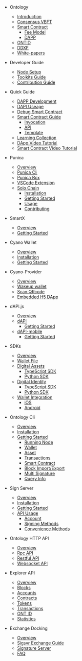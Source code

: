 - Ontology
  - [Introduction](docs-en/DeveloperGuide/introduction.md)
  - [Consensus VBFT](docs-en/DeveloperGuide/02-VBFT-introduction.md)
  - [Smart Contract](docs-en/DeveloperGuide/smartcontract/00-introduction-sc.md)
      - [Fee Model](docs-en/DeveloperGuide/smartcontract/03-fee-model.md)
      - [DAPP](docs-en/DeveloperGuide/smartcontract/04-dapp.md)
  - [ONTID](docs-en/DeveloperGuide/04-ontid.md)
  - [DDXF](docs-en/DeveloperGuide/05-ddxf.md)
  - [White-papers](docs-en/DeveloperGuide/06-white-papers.md)
- Developer Guide
  - [Node Setup](docs-en/DeveloperGuide/01-installation.md)
  - [Toolkits Guide](docs-en/DeveloperGuide/tools.md)
  - [Contribution Guide](docs-en/DeveloperGuide/07-contributions-guide.md)
- Quick Guide
  - [DAPP Development](docs-en/Tutorials/00-dapp_development.md)  
  - [DAPI Useage](docs-en/Tutorials/06-dapi-useage.md)  
  - [Debug Smart Contract](docs-en/Tutorials/01-debug-a-Smart-Contract.md)
  - [Smart Contract Guide](docs-en/DeveloperGuide/smartcontract/02-deployment.md)
      - [Invocation](docs-en/DeveloperGuide/smartcontract/01-invocation.md)
      - [API](docs-en/DeveloperGuide/smartcontract/05-sc-api.md)
      - [Template](docs-en/Tutorials/02-smartcontract-template.md)
  - [Learning Collection](docs-en/Tutorials/03-docs-collect.md)
  - [DApp Video Tutorial](docs-en/Tutorials/04-learning-dapp-video.md)
  - [Smart Contract Video Tutorial](docs-en/Tutorials/05-learning-sc-video.md)
- Punica
  - [Overview](docs-en/Punica/punica.md)
  - [Punica Cli](docs-en/Punica/punica-cli.md)
  - [Punica Box](docs-en/Punica/punica-box.md)
  - [VSCode Extension](docs-en/Punica/sc-extension.md)
  - [Solo Chain](docs-en/Punica/solo-chain/00-overview.md)
      - [Installation](docs-en/Punica/solo-chain/01-installation.md)
      - [Getting Started](docs-en/Punica/solo-chain/02-getting-started.md)
      - [Usage](docs-en/Punica/solo-chain/03-usage.md)
      - [Contributing](docs-en/Punica/solo-chain/04-contributing.md)
- SmartX
  - [Overview](docs-en/SmartX/00-overview.md)
  - [Getting Started](docs-en/SmartX/01-getting-started.md)

- Cyano Wallet
  - [Overview](docs-en/Cyano/00-overview.md)
  - [Installation](docs-en/Cyano/01-installation.md)
  - [Getting Started](docs-en/Cyano/02-getting-started.md)

- Cyano-Provider
  - [Overview](docs-en/Cyano-provider/00-overview.md)
  - [Wakeup wallet](docs-en/Cyano-provider/01-wakeup.md)
  - [Scan QRcode](docs-en/Cyano-provider/02-scan-qrcode.md)
  - [Embedded H5 DApp](docs-en/Cyano-provider/02-embedded-h5.md)
  
- dAPI.js
  - [Overview](docs-en/dApi/00-overview.md)
  - [dAPI](docs-en/dApi/01-quickstart.md)
      - [Getting Started](docs-en/dApi/02-getting-started.md)
  - [dAPI-mobile](docs-en/dApi-mobile/00-overview.md)
      - [Getting Started](docs-en/dApi-mobile/02-getting-started.md)
  
- SDKs
  - [Overview](docs-en/SDKs/00-overview.md)
  - [Wallet File](docs-en/SDKs/01-wallet-file-specification.md)
  - [Digital Assets](docs-en/SDKs/java-sdk.md)
      - [TypeScript SDK](docs-en/SDKs/ts-sdk.md)
      - [Python SDK](docs-en/SDKs/python-sdk.md)
  - [Digital Identity](docs-en/SDKs/java-sdk-ontid.md)
      - [TypeScript SDK](docs-en/SDKs/ts-sdk-ontid.md)
      - [Python SDK](docs-en/SDKs/python-sdk-ontid.md)
  - [Wallet Integration](docs-en/SDKs/02-wallet-intergration.md)
      - [iOS](docs-en/SDKs/ontology_wallet_dev_ts_sdk_en.md)
      - [Android](docs-en/SDKs/ontology_wallet_dev_android_en.md)


- Ontology Cli
  - [Overview](docs-en/OntologyCli/00-overview.md)
  - [Installation](docs-en/OntologyCli/01-installation.md)
  - [Getting Started](docs-en/OntologyCli/getting-started.md)
      - [Running Node](docs-en/OntologyCli/02-running-node.md)
      - [Wallet](docs-en/OntologyCli/04-wallet-management.md)
      - [Asset](docs-en/OntologyCli/05-asset-management.md)
      - [Transactions](docs-en/OntologyCli/06-transactions.md)
      - [Smart Contract](docs-en/OntologyCli/07-smart-contracts.md)
      - [Block Import/Export](docs-en/OntologyCli/08-block-data.md)
      - [Multi Signature](docs-en/OntologyCli/09-multisig.md)
      - [Query Info](docs-en/OntologyCli/10-query-info.md)
- Sign Server
  - [Overview](docs-en/SignServer/00-overview.md)
  - [Installation](docs-en/SignServer/01-installation.md)
  - [Getting Started](docs-en/SignServer/02-getting-started.md)
  - [API Usage](docs-en/SignServer/03-api-usage.md)
      - [Account](docs-en/SignServer/04-api-account-methods.md)
      - [Signing Methods](docs-en/SignServer/05-api-signing-methods.md)
      - [Convenience Methods](docs-en/SignServer/06-api-signing-convinience-methods.md)
  
- Ontology HTTP API
  - [Overview](docs-en/API/00-overview.md)
  - [Rpc API](docs-en/API/01-rpc_api.md)
  - [Restful API](docs-en/API/02-restful_api.md)
  - [Websocket API](docs-en/API/03-websocket_api.md)
  
- Explorer API
  - [Overview](docs-en/explorer/overview.md)
  - [Blocks](docs-en/explorer/blocks.md)
  - [Accounts](docs-en/explorer/accounts.md)
  - [Contracts](docs-en/explorer/contracts.md)
  - [Tokens](docs-en/explorer/tokens.md)
  - [Transactions](docs-en/explorer/transactions.md)
  - [ONT ID](docs-en/explorer/ontid.md)
  - [Statistics](docs-en/explorer/statistics.md) 

- Exchange Docking
  - [Overview](docs-en/exchange-API/Ontology+Exchange+Docking+Document.md)
  - [Sigsvr Exchange Guide](docs-en/exchange-API/Sigsvr_Exchange_Guide.md)
  - [Signature Server](docs-en/exchange-API/Ontology+Signature+Server+Tutorials.md)
  - [FAQ](docs-en/exchange-API/ONT+Exchange+Docking+FAQ.md)
